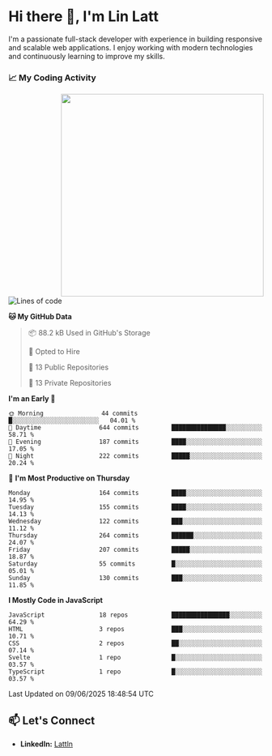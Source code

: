 # Hi there 👋, I'm Lin Latt

I'm a passionate full-stack developer with experience in building responsive and scalable web applications. I enjoy working with modern technologies and continuously learning to improve my skills.

### 📈 My Coding Activity 
<img src="https://github.com/user-attachments/assets/6cec4854-3eec-4600-9120-9be1d3cb2bfe"  width="400px" align="right">

<!--START_SECTION:waka-->
![Lines of code](https://img.shields.io/badge/From%20Hello%20World%20I%27ve%20Written-490.9%20thousand%20lines%20of%20code-blue)

**🐱 My GitHub Data** 

> 📦 88.2 kB Used in GitHub's Storage 
 > 
> 💼 Opted to Hire
 > 
> 📜 13 Public Repositories 
 > 
> 🔑 13 Private Repositories 
 > 
**I'm an Early 🐤** 

```text
🌞 Morning                44 commits          █░░░░░░░░░░░░░░░░░░░░░░░░   04.01 % 
🌆 Daytime                644 commits         ███████████████░░░░░░░░░░   58.71 % 
🌃 Evening                187 commits         ████░░░░░░░░░░░░░░░░░░░░░   17.05 % 
🌙 Night                  222 commits         █████░░░░░░░░░░░░░░░░░░░░   20.24 % 
```
📅 **I'm Most Productive on Thursday** 

```text
Monday                   164 commits         ████░░░░░░░░░░░░░░░░░░░░░   14.95 % 
Tuesday                  155 commits         ████░░░░░░░░░░░░░░░░░░░░░   14.13 % 
Wednesday                122 commits         ███░░░░░░░░░░░░░░░░░░░░░░   11.12 % 
Thursday                 264 commits         ██████░░░░░░░░░░░░░░░░░░░   24.07 % 
Friday                   207 commits         █████░░░░░░░░░░░░░░░░░░░░   18.87 % 
Saturday                 55 commits          █░░░░░░░░░░░░░░░░░░░░░░░░   05.01 % 
Sunday                   130 commits         ███░░░░░░░░░░░░░░░░░░░░░░   11.85 % 
```


**I Mostly Code in JavaScript** 

```text
JavaScript               18 repos            ████████████████░░░░░░░░░   64.29 % 
HTML                     3 repos             ███░░░░░░░░░░░░░░░░░░░░░░   10.71 % 
CSS                      2 repos             ██░░░░░░░░░░░░░░░░░░░░░░░   07.14 % 
Svelte                   1 repo              █░░░░░░░░░░░░░░░░░░░░░░░░   03.57 % 
TypeScript               1 repo              █░░░░░░░░░░░░░░░░░░░░░░░░   03.57 % 
```




 Last Updated on 09/06/2025 18:48:54 UTC
<!--END_SECTION:waka-->

## 📫 Let's Connect

- **LinkedIn:** [Lattln](https://linkedin.com/in/lin-latt)
<!-- - **Portfolio:** [Your Portfolio](https://yourportfolio.com) -->
